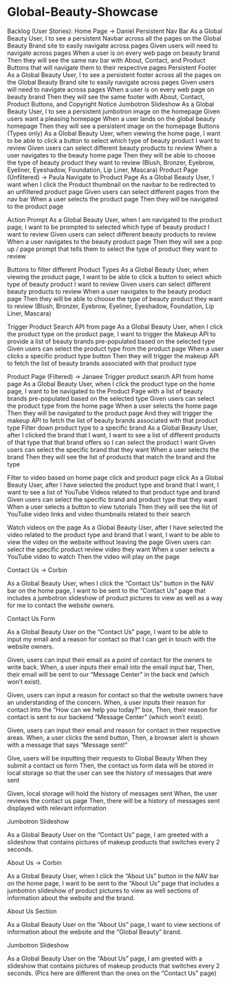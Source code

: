 # Global-Beauty-Showcase

Backlog (User Stories):
Home Page → Daniel
Persistent Nav Bar
As a Global Beauty User, I to see a persistent Navbar across all the pages on the Global Beauty Brand site to easily navigate across pages
	Given users will need to navigate across pages
	When a user is on every web page on beauty brand
Then they will see the same nav bar with About, Contact, and Product Buttons that will navigate them to their respective pages
Persistent Footer
As a Global Beauty User, I to see a persistent footer across all the pages on the Global Beauty Brand site to easily navigate across pages
	Given users will need to navigate across pages
	When a user is on every web page on beauty brand
Then they will see the same footer with About, Contact, Product Buttons, and Copyright Notice
Jumbotron Slideshow
As a Global Beauty User, I to see a persistent jumbotron image on the homepage
	Given users want a pleasing homepage
	When a user lands on the global beauty homepage
Then they will see a persistent image on the homepage
Buttons (Types only)
As a Global Beauty User, when viewing the home page, I want to be able to click a button to select which type of beauty product I want to review
	Given users can select different beauty products to review 
	When a user navigates to the beauty home page
Then they will be able to choose the type of beauty product they want to review (Blush, Bronzer, Eyebrow, Eyeliner, Eyeshadow, Foundation, Lip Liner, Mascara)
Product Page (Unfiltered) → Paula
Navigate to Product Page
As a Global Beauty User, I want when I click the Product thumbnail on the navbar to be redirected to an unfiltered product page
	Given users can select different pages from the nav bar
	When a user selects the product page
Then they will be navigated to the product page

Action Prompt
As a Global Beauty User, when I am navigated to the product page, I want to be prompted to selected which type of beauty product I want to review
	Given users can select different beauty products to review 
	When a user navigates to the beauty product page
Then they will see a pop up / page prompt that tells them to select the type of product they want to review

Buttons to filter different Product Types
As a Global Beauty User, when viewing the product page, I want to be able to click a button to select which type of beauty product I want to review
	Given users can select different beauty products to review 
	When a user navigates to the beauty product page
Then they will be able to choose the type of beauty product they want to review (Blush, Bronzer, Eyebrow, Eyeliner, Eyeshadow, Foundation, Lip Liner, Mascara)

Trigger Product Search API from page
As a Global Beauty User, when I click the product type on the product page, I want to trigger the Makeup API to provide a list of beauty brands pre-populated based on the selected type
	Given users can select the product type from the product page
	When a user clicks a specific product type button
Then they will trigger the makeup API to fetch the list of beauty brands associated with that product type 

Product Page (Filtered) → Janaee
Trigger product search API from home page
As a Global Beauty User, when I click the product type on the home page, I want to be navigated to the Product Page with a list of beauty brands pre-populated based on the selected type
	Given users can select the product type from the home page
	When a user selects the home page
Then they will be navigated to the product page 
And they will trigger the makeup API to fetch the list of beauty brands associated with that product type 
Filter down product type to a specific brand
As a Global Beauty User, after I clicked the brand that I want, I want to see a list of different products of that type that that brand offers so I can select the product I want
	Given users can select the specific brand that they want
	When a user selects the brand
Then they will see the list of products that match the brand and the type
		
Filter to video based on home page click and product page click
As a Global Beauty User, after I have selected the product type and brand that I want, I want to see a list of YouTube Videos related to that product type and brand
	Given users can select the specific brand and product type that they want
	When a user selects a button to view tutorials
Then they will see the list of YouTube video links and video thumbnails related to their search

Watch videos on the page
As a Global Beauty User, after I have selected the video related to the product type and brand that I want, I want to be able to view the video on the website without leaving the page
	Given users can select the specific product review video they want
	When a user selects a YouTube video to watch
Then the video will play on the page


Contact Us → Corbin

As a Global Beauty User, when I click the “Contact Us” button in the NAV bar on the home page, I want to be sent to the “Contact Us” page that includes a jumbotron slideshow of product pictures to view as well as a way for me to contact the website owners.
		
Contact Us Form

As a Global Beauty User on the “Contact Us” page, I want to be able to input my email and a reason for contact so that I can get in touch with the website owners.
	
Given, users can input their email as a point of contact for the owners to write back.
When, a user inputs their email into the email input bar,
Then, their email will be sent to our “Message Center” in the back end (which won’t exist).

Given, users can input a reason for contact so that the website owners have an understanding of the concern.
When, a user inputs their reason for contact into the “How can we help you today?” box,
Then, their reason for contact is sent to our backend “Message Center” (which won’t exist).

Given, users can input their email and reason for contact in their respective areas.
When, a user clicks the send button,
Then, a browser alert is shown with a message that says “Message sent!”

Give, users will be inputting their requests to Global Beauty
When they submit a contact us form
Then, the contact us form data will be stored in local storage so that the user can see the history of messages that were sent

Given, local storage will hold the history of messages sent
When, the user reviews the contact us page
Then, there will be a history of messages sent displayed with relevant information

Jumbotron Slideshow

As a Global Beauty User on the “Contact Us” page, I am greeted with a slideshow that contains pictures of makeup products that switches every 2 seconds.

About Us → Corbin

As a Global Beauty User, when I click the “About Us” button in the NAV bar on the home page, I want to be sent to the “About Us” page that includes a jumbotron slideshow of product pictures to view as well sections of information about the website and the brand.

About Us Section

As a Global Beauty User on the “About Us” page, I want to view sections of information about the website and the “Global Beauty” brand.

Jumbotron Slideshow

As a Global Beauty User on the “About Us” page, I am greeted with a slideshow that contains pictures of makeup products that switches every 2 seconds.
(Pics here are different than the ones on the “Contact Us” page)
